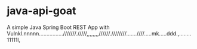 # java-api-goat

A simple Java Spring Boot REST App with Vulnkl.nnnnn................///////./////,,,,,,,,//////.////////.......////.....mk.....ddd.,........
11111l,

